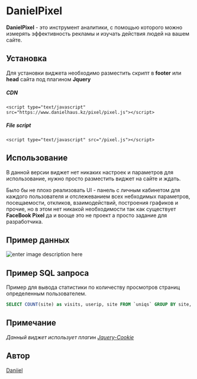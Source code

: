 
# DanielPixel
**DanielPixel** - это инструмент аналитики, с помощью которого можно измерять 
эффективность рекламы и изучать действия людей на вашем сайте.

## Установка

Для установки виджета необходимо разместить скрипт в **footer** или **head** сайта под плагином **Jquery**

##### CDN

    <script type="text/javascript" src="https://www.danielhaus.kz/pixel/pixel.js"></script> 

##### File script

    <script type="text/javascript" src="/pixel.js"></script> 


## Использование
В данной версии  виджет нет никаких настроек и параметров для использование, нужно просто разместить виджет на сайте и ждать. 

Было бы не плохо реализовать UI - панель с личным кабинетом для каждого пользователя и отслежеванием всех небходимых параметров, посещаемости, откликов, взаимодействий, построения графиков и прочие, но в этом нет никакой необходимости так как существует **FaceBook Pixel** да и вооще это не проект а просто задание для разработчика.

## Пример данных

![enter image description here](https://www.danielhaus.kz/test.jpg)

## Пример SQL запроса 

Пример для вывода статистики по количеству просмотров страниц определенным пользователем. 

```sql
SELECT COUNT(site) as visits, userip, site FROM `uniqs` GROUP BY site, userip order by visits DESC
```

## Примечание

*Данный виджет использует плагин  [Jquery-Cookie](https://github.com/carhartl/jquery-cookie "Jquery-Cookie")*

## Автор
[Daniiel](https://www.instagram.com/daniil.shabatko/ "Daniiel")
